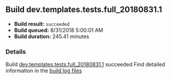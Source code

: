 ## Build dev.templates.tests.full_20180831.1
- **Build result:** `succeeded`
- **Build queued:** 8/31/2018 5:00:01 AM
- **Build duration:** 245.41 minutes
### Details
Build [dev.templates.tests.full_20180831.1](https://winappstudio.visualstudio.com/web/build.aspx?pcguid=a4ef43be-68ce-4195-a619-079b4d9834c2&builduri=vstfs%3a%2f%2f%2fBuild%2fBuild%2f26186) succeeded
Find detailed information in the [build log files](https://uwpctdiags.blob.core.windows.net/buildlogs/dev.templates.tests.full_20180831.1_logs.zip)
